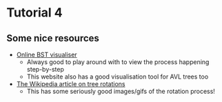 # Tutorial 4

## Some nice resources
- [Online BST visualiser](https://www.cs.usfca.edu/~galles/visualization/BST.html)
    - Always good to play around with to view the process happening step-by-step
    - This website also has a good visualisation tool for AVL trees too
- [The Wikipedia article on tree rotations](https://en.wikipedia.org/wiki/Tree_rotation)
    - This has some seriously good images/gifs of the rotation process!
